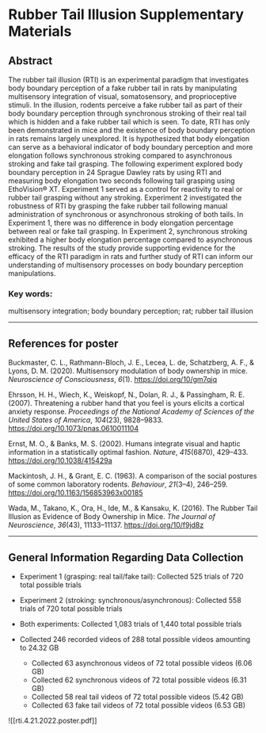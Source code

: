 # Rubber Tail Illusion Supplementary Materials
## Abstract
The rubber tail illusion (RTI) is an experimental paradigm that investigates body boundary perception of a fake rubber tail in rats by manipulating multisensory integration of visual, somatosensory, and proprioceptive stimuli. In the illusion, rodents perceive a fake rubber tail as part of their body boundary perception through synchronous stroking of their real tail which is hidden and a fake rubber tail which is seen. To date, RTI has only been demonstrated in mice and the existence of body boundary perception in rats remains largely unexplored. It is hypothesized that body elongation can serve as a behavioral indicator of body boundary perception and more elongation follows synchronous stroking compared to asynchronous stroking and fake tail grasping. The following experiment explored body boundary perception in 24 Sprague Dawley rats by using RTI and measuring body elongation two seconds following tail grasping using EthoVision® XT. Experiment 1 served as a control for reactivity to real or rubber tail grasping without any stroking. Experiment 2 investigated the robustness of RTI by grasping the fake rubber tail following manual administration of synchronous or asynchronous stroking of both tails. In Experiment 1, there was no difference in body elongation percentage between real or fake tail grasping. In Experiment 2, synchronous stroking exhibited a higher body elongation percentage compared to asynchronous stroking. The results of the study provide supporting evidence for the efficacy of the RTI paradigm in rats and further study of RTI can inform our understanding of multisensory processes on body boundary perception manipulations.

### Key words:
multisensory integration; body boundary perception; rat; rubber tail illusion

---

## References for poster
Buckmaster, C. L., Rathmann-Bloch, J. E., Lecea, L. de, Schatzberg, A. F., & Lyons, D. M. (2020). Multisensory modulation of body ownership in mice. _Neuroscience of Consciousness_, _6_(1). https://doi.org/10/gm7qjq

Ehrsson, H. H., Wiech, K., Weiskopf, N., Dolan, R. J., & Passingham, R. E. (2007). Threatening a rubber hand that you feel is yours elicits a cortical anxiety response. _Proceedings of the National Academy of Sciences of the United States of America_, _104_(23), 9828–9833. https://doi.org/10.1073/pnas.0610011104

Ernst, M. O., & Banks, M. S. (2002). Humans integrate visual and haptic information in a statistically optimal fashion. _Nature_, _415_(6870), 429–433. https://doi.org/10.1038/415429a

Mackintosh, J. H., & Grant, E. C. (1963). A comparison of the social postures of some common laboratory rodents. _Behaviour_, _21_(3–4), 246–259. https://doi.org/10.1163/156853963x00185

Wada, M., Takano, K., Ora, H., Ide, M., & Kansaku, K. (2016). The Rubber Tail Illusion as Evidence of Body Ownership in Mice. _The Journal of Neuroscience_, _36_(43), 11133–11137. https://doi.org/10/f9jd8z

---

## General Information Regarding Data Collection
- Experiment 1 (grasping: real tail/fake tail): Collected 525 trials of 720 total possible trials
- Experiment 2 (stroking: synchronous/asynchronous): Collected 558 trials of 720 total possible trials
- Both experiments: Collected 1,083 trials of 1,440 total possible trials

- Collected 246 recorded videos of 288 total possible videos amounting to 24.32 GB
  - Collected 63 asynchronous videos of 72 total possible videos (6.06 GB)
  - Collected 62 synchronous videos of 72 total possible videos (6.31 GB)
  - Collected 58 real tail videos of 72 total possible videos (5.42 GB)
  - Collected 63 fake tail videos of 72 total possible videos (6.53 GB)

![[rti.4.21.2022.poster.pdf]]

